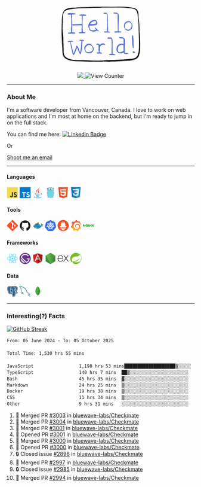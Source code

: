 <div align="center">
    <img src="./img/hello_world.webp" height="200px" width="">
    <div>
        <a href="https://www.linkedin.com/in/ajhollid">
            <img src="https://img.shields.io/badge/LinkedIn-blue"/>
        </a>
        <img src="https://komarev.com/ghpvc/?username=ajhollid&color=yellow" alt="View Counter">
    </div>
</div>

---

### About Me

I'm a software developer from Vancouver, Canada. I love to work on web applications and I'm most at home on the backend, but I'm ready to jump in on the full stack.

You can find me here: [![Linkedin Badge](https://img.shields.io/badge/-ajhollid-blue?style=flat&logo=Linkedin&logoColor=white)](https://www.linkedin.com/in/ajhollid)

Or

[Shoot me an email](mailto:ajhollid@gmail.com)

---

#### Languages

<div>
    <img src="./img/devicons/javascript-original.svg" width=30 height=30 alt="JavaScript">
    <img src="/img/devicons/typescript-original.svg" width=30 height=30 alt="TypeScript">
    <img src="./img/devicons/java-original.svg" width=30 height=30 alt="Java">
    <img src="./img/devicons/go-original.svg" width=30 height=30 alt="Golang">
    <img src="./img/devicons/html5-original.svg" width=30 height=30 alt="HTML 5">
    <img src="./img/devicons/css3-original.svg" width=30 height=30 alt="CSS 3">
</div>

#### Tools

<div>
    <img src="./img/devicons/git-original.svg" width=30 height=30 alt="Git">
    <img src="./img/devicons/github-original.svg" width=30 height=30 alt="Github">
    <img src="./img/devicons/docker-original.svg" width=30 
    height=30 alt="Docker">
    <img src="./img/devicons/kubernetes-original.svg" width=30 height=30 alt="K8">
    <img src="./img/devicons/prometheus-original.svg" width=30 height=30 alt="Prometheus">
    <img src="./img/devicons/grafana-original.svg" width=30 height=30 alt="Grafana">
    <img src="./img/devicons/nginx-original.svg" width=30 height=30 alt="Nginx">
</div>

#### Frameworks

<div>
    <img src="./img/devicons/react-original.svg" width=30 height=30 alt="React">
    <img src="./img/devicons/gatsby-original.svg" width=30 height=30 alt="Gatsby">
    <img src="./img/devicons/angularjs-original.svg" width=30 height=30 alt="AngularJS">
    <img src="./img/devicons/nodejs-original.svg" width=30 height=30 alt="NodeJS">
    <img src="./img/devicons/express-original.svg" width=30 height=30 alt="Express">
    <img src="./img/devicons/spring-original.svg" width=30 height=30 alt="Spring">
</div>

#### Data

<div>
    <img src="./img/devicons/postgresql-original.svg" width=30 height=30 alt="Postgresql">
    <img src="./img/devicons/mysql-original.svg" width=30 height=30 alt="Mysql">
    <img src="./img/devicons/mongodb-original.svg" width=30 height=30 alt="MongoDB">
</div>

---

### Interesting(?) Facts

[![GitHub Streak](http://github-readme-streak-stats.herokuapp.com?user=ajhollid)](https://git.io/streak-stats)

 <!--START_SECTION:waka-->

```txt
From: 05 June 2024 - To: 05 October 2025

Total Time: 1,530 hrs 55 mins

JavaScript                 1,198 hrs 53 mins███████████████████▒░░░░░   77.83 %
TypeScript                 140 hrs 7 mins  ██▒░░░░░░░░░░░░░░░░░░░░░░   09.10 %
Bash                       45 hrs 35 mins  ▓░░░░░░░░░░░░░░░░░░░░░░░░   02.96 %
Markdown                   24 hrs 25 mins  ▒░░░░░░░░░░░░░░░░░░░░░░░░   01.59 %
Docker                     19 hrs 38 mins  ▒░░░░░░░░░░░░░░░░░░░░░░░░   01.28 %
CSS                        11 hrs 34 mins  ▒░░░░░░░░░░░░░░░░░░░░░░░░   00.75 %
Other                      9 hrs 31 mins   ░░░░░░░░░░░░░░░░░░░░░░░░░   00.62 %
```

<!--END_SECTION:waka-->


<!--START_SECTION:activity-->
1. 🎉 Merged PR [#3003](https://github.com/bluewave-labs/Checkmate/pull/3003) in [bluewave-labs/Checkmate](https://github.com/bluewave-labs/Checkmate)
2. 🎉 Merged PR [#3004](https://github.com/bluewave-labs/Checkmate/pull/3004) in [bluewave-labs/Checkmate](https://github.com/bluewave-labs/Checkmate)
3. 🎉 Merged PR [#3001](https://github.com/bluewave-labs/Checkmate/pull/3001) in [bluewave-labs/Checkmate](https://github.com/bluewave-labs/Checkmate)
4. 💪 Opened PR [#3001](https://github.com/bluewave-labs/Checkmate/pull/3001) in [bluewave-labs/Checkmate](https://github.com/bluewave-labs/Checkmate)
5. 🎉 Merged PR [#3000](https://github.com/bluewave-labs/Checkmate/pull/3000) in [bluewave-labs/Checkmate](https://github.com/bluewave-labs/Checkmate)
6. 💪 Opened PR [#3000](https://github.com/bluewave-labs/Checkmate/pull/3000) in [bluewave-labs/Checkmate](https://github.com/bluewave-labs/Checkmate)
7. 🔒 Closed issue [#2898](https://github.com/bluewave-labs/Checkmate/issues/2898) in [bluewave-labs/Checkmate](https://github.com/bluewave-labs/Checkmate)
8. 🎉 Merged PR [#2997](https://github.com/bluewave-labs/Checkmate/pull/2997) in [bluewave-labs/Checkmate](https://github.com/bluewave-labs/Checkmate)
9. 🔒 Closed issue [#2985](https://github.com/bluewave-labs/Checkmate/issues/2985) in [bluewave-labs/Checkmate](https://github.com/bluewave-labs/Checkmate)
10. 🎉 Merged PR [#2994](https://github.com/bluewave-labs/Checkmate/pull/2994) in [bluewave-labs/Checkmate](https://github.com/bluewave-labs/Checkmate)
<!--END_SECTION:activity-->
